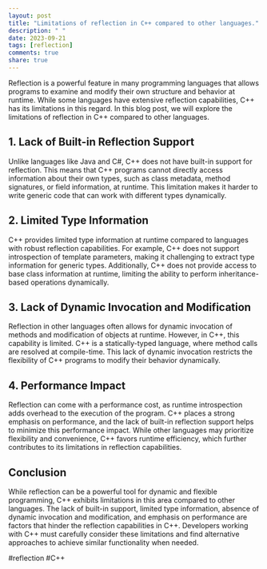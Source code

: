 ```yaml
---
layout: post
title: "Limitations of reflection in C++ compared to other languages."
description: " "
date: 2023-09-21
tags: [reflection]
comments: true
share: true
---
```


Reflection is a powerful feature in many programming languages that allows programs to examine and modify their own structure and behavior at runtime. While some languages have extensive reflection capabilities, C++ has its limitations in this regard. In this blog post, we will explore the limitations of reflection in C++ compared to other languages.

## 1. Lack of Built-in Reflection Support

Unlike languages like Java and C#, C++ does not have built-in support for reflection. This means that C++ programs cannot directly access information about their own types, such as class metadata, method signatures, or field information, at runtime. This limitation makes it harder to write generic code that can work with different types dynamically.

## 2. Limited Type Information

C++ provides limited type information at runtime compared to languages with robust reflection capabilities. For example, C++ does not support introspection of template parameters, making it challenging to extract type information for generic types. Additionally, C++ does not provide access to base class information at runtime, limiting the ability to perform inheritance-based operations dynamically.

## 3. Lack of Dynamic Invocation and Modification

Reflection in other languages often allows for dynamic invocation of methods and modification of objects at runtime. However, in C++, this capability is limited. C++ is a statically-typed language, where method calls are resolved at compile-time. This lack of dynamic invocation restricts the flexibility of C++ programs to modify their behavior dynamically.

## 4. Performance Impact

Reflection can come with a performance cost, as runtime introspection adds overhead to the execution of the program. C++ places a strong emphasis on performance, and the lack of built-in reflection support helps to minimize this performance impact. While other languages may prioritize flexibility and convenience, C++ favors runtime efficiency, which further contributes to its limitations in reflection capabilities.

## Conclusion

While reflection can be a powerful tool for dynamic and flexible programming, C++ exhibits limitations in this area compared to other languages. The lack of built-in support, limited type information, absence of dynamic invocation and modification, and emphasis on performance are factors that hinder the reflection capabilities in C++. Developers working with C++ must carefully consider these limitations and find alternative approaches to achieve similar functionality when needed.

#reflection #C++